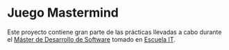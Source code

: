 # Juego Mastermind
Este proyecto contiene gran parte de las prácticas llevadas a cabo durante el
[Máster de Desarrollo de Software](https://escuela.it/master-desarrollo-software)
tomado en [Escuela IT](https://escuela.it).
